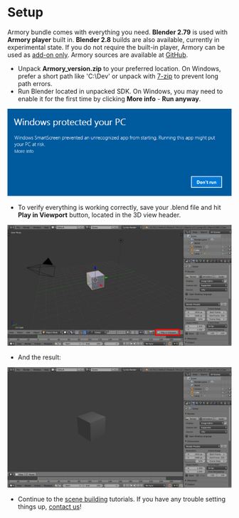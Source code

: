 # Setup

Armory bundle comes with everything you need. **Blender 2.79** is used with **Armory player** built in. **Blender 2.8** builds are also available, currently in experimental state. If you do not require the built-in player, Armory can be used as [add-on only](setupaddon.md). Armory sources are available at [GitHub](https://github.com/armory3d/).

- Unpack **Armory_version.zip** to your preferred location. On Windows, prefer a short path like 'C:\Dev' or unpack with [7-zip](http://www.7-zip.org) to prevent long path errors.
- Run Blender located in unpacked SDK. On Windows, you may need to enable it for the first time by clicking **More info** - **Run anyway**. 

![](img/winrun.png)

- To verify everything is working correctly, save your .blend file and hit **Play in Viewport** button, located in the 3D view header.

![](img/setup2.jpg)

- And the result:

![](img/setup3.jpg)

- Continue to the [scene building](scene1.md) tutorials. If you have any trouble setting things up, [contact us](http://armory3d.org/community.html)!
